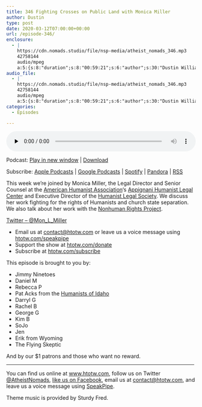 ```yaml
---
title: 346 Fighting Crosses on Public Land with Monica Miller
author: Dustin
type: post
date: 2020-03-12T07:00:00+00:00
url: /episode-346/
enclosure:
  - |
    https://cdn.nomads.studio/file/nsp-media/atheist_nomads_346.mp3
    42758144
    audio/mpeg
    a:5:{s:8:"duration";s:8:"00:59:21";s:6:"author";s:30:"Dustin Williams, Monica Miller";s:8:"explicit";s:1:"1";s:13:"episode_title";s:50:"Fighting Crosses on Public Land with Monica Miller";s:10:"episode_no";s:3:"346";}
audio_file:
  - |
    https://cdn.nomads.studio/file/nsp-media/atheist_nomads_346.mp3
    42758144
    audio/mpeg
    a:5:{s:8:"duration";s:8:"00:59:21";s:6:"author";s:30:"Dustin Williams, Monica Miller";s:8:"explicit";s:1:"1";s:13:"episode_title";s:50:"Fighting Crosses on Public Land with Monica Miller";s:10:"episode_no";s:3:"346";}
categories:
  - Episodes

---
```

<div itemscope itemtype="http://schema.org/AudioObject">
  <meta itemprop="name" content="346 Fighting Crosses on Public Land with Monica Miller" />
  
  <meta itemprop="uploadDate" content="2020-03-12T01:00:00-06:00" />
  
  <meta itemprop="encodingFormat" content="audio/mpeg" />
  
  <meta itemprop="duration" content="PT59M21S" />
  
  <meta itemprop="description" content="This week we're joined by Monica Miller, the Legal Director and Senior Counsel at the American Humanist Association's Appignani Humanist Legal Center and Executive Director of the Humanist Legal Society. We discuss her work fighting for the rights of..." />
  
  <meta itemprop="contentUrl" content="https://dts.podtrac.com/redirect.mp3/cdn.nomads.studio/file/nsp-media/atheist_nomads_346.mp3" />
  
  <meta itemprop="contentSize" content="40.8" />
  </p> 
  
  <div class="powerpress_player" id="powerpress_player_8609">
    <audio class="wp-audio-shortcode" id="audio-4271-353" preload="none" style="width: 100%;" controls="controls"><source type="audio/mpeg" src="https://dts.podtrac.com/redirect.mp3/cdn.nomads.studio/file/nsp-media/atheist_nomads_346.mp3?_=353" /><a href="https://dts.podtrac.com/redirect.mp3/cdn.nomads.studio/file/nsp-media/atheist_nomads_346.mp3">https://dts.podtrac.com/redirect.mp3/cdn.nomads.studio/file/nsp-media/atheist_nomads_346.mp3</a></audio>
  </div>
</div>

<p class="powerpress_links powerpress_links_mp3">
  Podcast: <a href="https://dts.podtrac.com/redirect.mp3/cdn.nomads.studio/file/nsp-media/atheist_nomads_346.mp3" class="powerpress_link_pinw" target="_blank" title="Play in new window" onclick="return powerpress_pinw('https://htotw.com/?powerpress_pinw=4271-podcast');" rel="nofollow">Play in new window</a> | <a href="https://dts.podtrac.com/redirect.mp3/cdn.nomads.studio/file/nsp-media/atheist_nomads_346.mp3" class="powerpress_link_d" title="Download" rel="nofollow" download="atheist_nomads_346.mp3">Download</a>
</p>

<p class="powerpress_links powerpress_subscribe_links">
  Subscribe: <a href="https://podcasts.apple.com/us/podcast/humanists-take-on-the-world/id530050098?mt=2&ls=1" class="powerpress_link_subscribe powerpress_link_subscribe_itunes" target="_blank" title="Subscribe on Apple Podcasts" rel="nofollow">Apple Podcasts</a> | <a href="https://www.google.com/podcasts?feed=aHR0cDovL2F0aGVpc3Rub21hZHMubGlic3luLmNvbS9yc3M%3D" class="powerpress_link_subscribe powerpress_link_subscribe_googleplay" target="_blank" title="Subscribe on Google Podcasts" rel="nofollow">Google Podcasts</a> | <a href="https://open.spotify.com/show/3LzK2xZGike6Tc1GEMtMbr?si=LieN9SNuTpq96smuaUsH8A" class="powerpress_link_subscribe powerpress_link_subscribe_spotify" target="_blank" title="Subscribe on Spotify" rel="nofollow">Spotify</a> | <a href="https://www.pandora.com/podcast/atheist-nomads/PC:10122?corr=62071012&part=ug" class="powerpress_link_subscribe powerpress_link_subscribe_pandora" target="_blank" title="Subscribe on Pandora" rel="nofollow">Pandora</a> | <a href="https://htotw.com/feed/podcast/" class="powerpress_link_subscribe powerpress_link_subscribe_rss" target="_blank" title="Subscribe via RSS" rel="nofollow">RSS</a>
</p>

This week we&#8217;re joined by Monica Miller, the Legal Director and Senior Counsel at the [American Humanist Association][1]&#8216;s <a class="external" href="https://www.humanistlegalcenter.org/" target="_blank" rel="noopener noreferrer">Appignani Humanist Legal Center</a> and Executive Director of the <a class="external" href="https://www.humanistlegalsociety.org/" target="_blank" rel="noopener noreferrer">Humanist Legal Society</a>. We discuss her work fighting for the rights of Humanists and church state separation. We also talk about her work with the [Nonhuman Rights Project][2].

[Twitter &#8211; <span class="css-901oao css-16my406 r-1qd0xha r-ad9z0x r-bcqeeo r-qvutc0">@Mon_L_Miller</span>][3]

<!--more-->

  * Email us at <a href="mailto:contact@htotw.com” target=" rel="noopener noreferrer">contact@htotw.com</a> or leave us a voice message using <a href="https://htotw.com/speakpipe" target="_blank" rel="noopener noreferrer">htotw.com/speakpipe</a>
  * Support the show at <a href="https://htotw.com/donate" target="_blank" rel="noopener noreferrer">htotw.com/donate</a>
  * Subscribe at <a href="https://htotw.com/subscribe" target="_blank" rel="noopener noreferrer">htotw.com/subscribe</a>

This episode is brought to you by:

  * Jimmy Ninetoes
  * Daniel M
  * Rebecca P
  * Pat Acks from the <a href="https://www.humanistsofidaho.org" target="_blank" rel="noopener noreferrer">Humanists of Idaho</a>
  * Darryl G
  * Rachel B
  * George G
  * Kim B
  * SoJo
  * Jen
  * Erik from Wyoming
  * The Flying Skeptic

And by our $1 patrons and those who want no reward.

<hr width="500" />

You can find us online at <a href="https://www.htotw.com/" target="_blank" rel="noopener noreferrer">www.htotw.com</a>, follow us on Twitter <a href="https://twitter.com/AtheistNomads" target="_blank" rel="noopener noreferrer">@AtheistNomads</a>, <a href="https://htotw.com/facebook" target="_blank" rel="noopener noreferrer">like us on Facebook</a>, email us at <contact@htotw.com>, and leave us a voice message using <a href="https://htotw.com/speakpipe" target="_blank" rel="noopener noreferrer">SpeakPipe</a>.

Theme music is provided by Sturdy Fred.

 [1]: https://americanhumanist.org/
 [2]: https://www.nonhumanrights.org/
 [3]: https://twitter.com/Mon_L_Miller